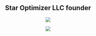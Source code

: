<h2 align="center">Star Optimizer LLC founder</h2>

<p align="center">
  <a href="https://skillicons.dev">
    <img src="https://skillicons.dev/icons?i=python" />
  </a>
</p>

<p align="center">
  <a href="//www.dmca.com/Protection/Status.aspx?ID=31ef8575-14ab-471f-ab59-e9f071c04c4f">
    <img src="https://images.dmca.com/Badges/dmca_protected_sml_120l.png?ID=31ef8575-14ab-471f-ab59-e9f071c04c4f" />
  </a>
</p>



